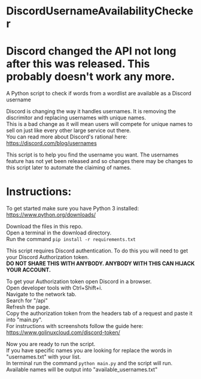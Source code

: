 # DiscordUsernameAvailabilityChecker
# Discord changed the API not long after this was released. This probably doesn't work any more.
A Python script to check if words from a wordlist are available as a Discord username

Discord is changing the way it handles usernames. It is removing the discrimitor and replacing usernames with unique names.  
This is a bad change as it will mean users will compete for unique names to sell on just like every other large service out there.  
You can read more about Discord's rational here: https://discord.com/blog/usernames  

This script is to help you find the username you want. The usernames feature has not yet been released and so changes 
there may be changes to this script later to automate the claiming of names.

# Instructions:

To get started make sure you have Python 3 installed: https://www.python.org/downloads/

Download the files in this repo.  
Open a terminal in the download directory.  
Run the command `pip install -r requirements.txt`

This script requires Discord authentication. To do this you will need to get your Discord Authorization token.  
**DO NOT SHARE THIS WITH ANYBODY. ANYBODY WITH THIS CAN HIJACK YOUR ACCOUNT.**  

To get your Authorization token open Discord in a browser.  
Open developer tools with Ctrl+Shift+i.  
Navigate to the network tab.  
Search for "/api"  
Refresh the page.  
Copy the authorization token from the headers tab of a request and paste it into "main.py".  
For instructions with screenshots follow the guide here: https://www.golinuxcloud.com/discord-token/

Now you are ready to run the script.  
If you have specific names you are looking for replace the words in "usernames.txt" with your list.  
In terminal run the command `python main.py` and the script will run.  
Available names will be output into "available_usernames.txt"
